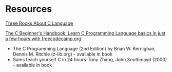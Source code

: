 # Resources

[Three Books About C Language](https://drive.google.com/drive/folders/158brStVKCV1HWFwqlt5N4ri_mQOAXZ8d?inf_contact_key=1f684b3c4cbc8c94dd3e244b007d8cf96914bec1b8fd989797086ba53725e686)

[The C Beginner's Handbook: Learn C Programming Language basics in just a few hours with freecodecamp.org](https://www.freecodecamp.org/news/the-c-beginners-handbook)

- The C Programming Language (2nd Edition) by Brian W. Kernighan, Dennis M. Ritchie (z-lib.org) - available in book
- Sams teach yourself C in 24 hours-Tony Zhang, John Southmayd (2000) - available in book
